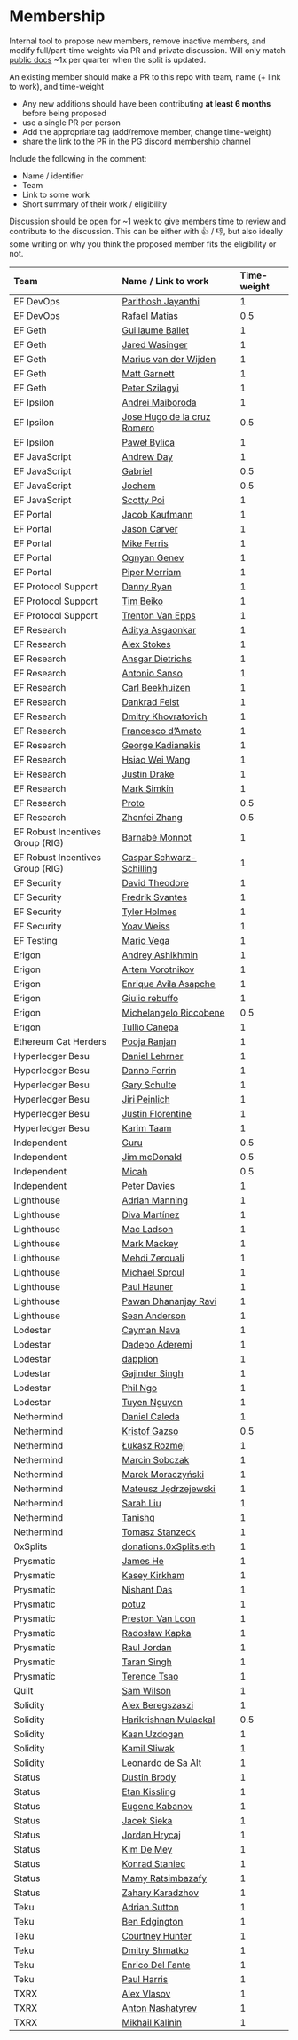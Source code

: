 # Membership

Internal tool to propose new members, remove inactive members, and modify full/part-time weights via PR and private discussion. Will only match [public docs](https://protocol-guild.readthedocs.io/en/latest/9-membership.html) ~1x per quarter when the split is updated.

An existing member should make a PR to this repo with team, name (+ link to work), and time-weight

- Any new additions should have been contributing **at least 6 months** before being proposed
- use a single PR per person
- Add the appropriate tag (add/remove member, change time-weight) 
- share the link to the PR in the PG discord membership channel

Include the following in the comment:

- Name / identifier
- Team
- Link to some work
- Short summary of their work / eligibility

Discussion should be open for ~1 week to give members time to review and contribute to the discussion. This can be either with 👍 / 👎, but also ideally some writing on why you think the proposed member fits the eligibility or not.


| Team  |                Name / Link to work |  Time-weight |
| :---        |        :--- |        :--- |
 | EF DevOps | [Parithosh Jayanthi](https://github.com/parithosh/) | 1 |
 | EF DevOps | [Rafael Matias](https://github.com/skylenet/) | 0.5 |
 | EF Geth | [Guillaume Ballet](https://github.com/gballet/) | 1 |
 | EF Geth | [Jared Wasinger](https://github.com/jwasinger/) | 1 |
 | EF Geth | [Marius van der Wijden](https://github.com/MariusVanDerWijden/) | 1 |
 | EF Geth | [Matt Garnett](https://github.com/lightclient/) | 1 |
 | EF Geth | [Peter Szilagyi](https://github.com/karalabe/) | 1 |
 | EF Ipsilon | [Andrei Maiboroda](https://github.com/gumb0/) | 1 |
 | EF Ipsilon | [Jose Hugo de la cruz Romero](https://github.com/hugo-dc/) | 0.5 |
 | EF Ipsilon | [Paweł Bylica](https://github.com/chfast/) | 1 |
 | EF JavaScript | [Andrew Day](https://github.com/acolytec3/) | 1 |
 | EF JavaScript | [Gabriel](https://github.com/gabrocheleau/) | 0.5 |
 | EF JavaScript | [Jochem](https://github.com/jochem-brouwer/) | 0.5 |
 | EF JavaScript | [Scotty Poi](https://github.com/ScottyPoi/) | 1 |
 | EF Portal | [Jacob Kaufmann](https://github.com/jacobkaufmann/) | 1 |
 | EF Portal | [Jason Carver](https://github.com/carver/) | 1 |
 | EF Portal | [Mike Ferris](https://github.com/mrferris/) | 1 |
 | EF Portal | [Ognyan Genev](https://github.com/ogenev/) | 1 |
 | EF Portal | [Piper Merriam](https://github.com/pipermerriam/) | 1 |
 | EF Protocol Support | [Danny Ryan](https://github.com/djrtwo/) | 1 |
 | EF Protocol Support | [Tim Beiko](https://github.com/timbeiko/) | 1 |
 | EF Protocol Support | [Trenton Van Epps](https://github.com/tvanepps/) | 1 |
 | EF Research | [Aditya Asgaonkar](https://github.com/adiasg/) | 1 |
 | EF Research | [Alex Stokes](https://github.com/ralexstokes/) | 1 |
 | EF Research | [Ansgar Dietrichs](https://github.com/adietrichs/) | 1 |
 | EF Research | [Antonio Sanso](https://github.com/asanso/) | 1 |
 | EF Research | [Carl Beekhuizen](https://github.com/CarlBeek/) | 1 |
 | EF Research | [Dankrad Feist](https://github.com/dankrad/) | 1 |
 | EF Research | [Dmitry Khovratovich](https://github.com/khovratovich/) | 1 |
 | EF Research | [Francesco d’Amato](https://github.com/notes.ethereum.org/@fradamt/) | 1 |
 | EF Research | [George Kadianakis](https://github.com/asn-d6/) | 1 |
 | EF Research | [Hsiao Wei Wang](https://github.com/hwwhww/) | 1 |
 | EF Research | [Justin Drake](https://github.com/justindrake/) | 1 |
 | EF Research | [Mark Simkin](https://github.com/msimkin.github.io/) | 1 |
 | EF Research | [Proto](https://github.com/protolambda/) | 0.5 |
 | EF Research | [Zhenfei Zhang](https://github.com/zhenfeizhang/) | 0.5 |
 | EF Robust Incentives Group (RIG) | [Barnabé Monnot](https://github.com/barnabemonnot/) | 1 |
 | EF Robust Incentives Group (RIG) | [Caspar Schwarz-Schilling](https://github.com/casparschwa/) | 1 |
 | EF Security | [David Theodore](https://github.com/infosecual/) | 1 |
 | EF Security | [Fredrik Svantes](https://github.com/fredriksvantes/) | 1 |
 | EF Security | [Tyler Holmes](https://github.com/z3n-chada/) | 1 |
 | EF Security | [Yoav Weiss](https://github.com/yoavw/) | 1 |
 | EF Testing | [Mario Vega](https://github.com/marioevz/) | 1 |
 | Erigon | [Andrey Ashikhmin](https://github.com/yperbasis/) | 1 |
 | Erigon | [Artem Vorotnikov](https://github.com/vorot93/) | 1 |
 | Erigon | [Enrique Avila Asapche](https://github.com/enriavil1/) | 1 |
 | Erigon | [Giulio rebuffo](https://github.com/Giulio2002/) | 1 |
 | Erigon | [Michelangelo Riccobene](https://github.com/mriccobene/) | 0.5 |
 | Erigon | [Tullio Canepa](https://github.com/canepat/) | 1 |
 | Ethereum Cat Herders | [Pooja Ranjan](https://github.com/poojaranjan/) | 1 |
 | Hyperledger Besu | [Daniel Lehrner](https://github.com/daniellehrner/) | 1 |
 | Hyperledger Besu | [Danno Ferrin](https://github.com/shemnon/) | 1 |
 | Hyperledger Besu | [Gary Schulte](https://github.com/garyschulte/) | 1 |
 | Hyperledger Besu | [Jiri Peinlich](https://github.com/gezero/) | 1 |
 | Hyperledger Besu | [Justin Florentine](https://github.com/jflo/) | 1 |
 | Hyperledger Besu | [Karim Taam](https://github.com/matkt/) | 1 |
 | Independent | [Guru](https://github.com/gurukamath/) | 0.5 |
 | Independent | [Jim mcDonald](https://github.com/mcdee/) | 0.5 |
 | Independent | [Micah](https://github.com/MicahZoltu/) | 0.5 |
 | Independent | [Peter Davies](https://github.com/ultratwo/) | 1 |
 | Lighthouse | [Adrian Manning](https://github.com/AgeManning/) | 1 |
 | Lighthouse | [Diva Martínez](https://github.com/divagant-martian/) | 1 |
 | Lighthouse | [Mac Ladson](https://github.com/macladson/) | 1 |
 | Lighthouse | [Mark Mackey](https://github.com/ethDreamer/) | 1 |
 | Lighthouse | [Mehdi Zerouali](https://github.com/zedt3ster/) | 1 |
 | Lighthouse | [Michael Sproul](https://github.com/michaelsproul/) | 1 |
 | Lighthouse | [Paul Hauner](https://github.com/paulhauner/) | 1 |
 | Lighthouse | [Pawan Dhananjay Ravi](https://github.com/pawanjay176/) | 1 |
 | Lighthouse | [Sean Anderson](https://github.com/realbigsean/) | 1 |
 | Lodestar | [Cayman Nava](https://github.com/wemeetagain/) | 1 |
 | Lodestar | [Dadepo Aderemi](https://github.com/dadepo/) | 1 |
 | Lodestar | [dapplion](https://github.com/dapplion/) | 1 |
 | Lodestar | [Gajinder Singh](https://github.com/g11tech/) | 1 |
 | Lodestar | [Phil Ngo](https://github.com/philknows/) | 1 |
 | Lodestar | [Tuyen Nguyen](https://github.com/tuyennhv/) | 1 |
 | Nethermind | [Daniel Caleda](https://github.com/dceleda/) | 1 |
 | Nethermind | [Kristof Gazso](https://github.com/kristofgaszo/) | 0.5 |
 | Nethermind | [Łukasz Rozmej](https://github.com/LukaszRozmej/) | 1 |
 | Nethermind | [Marcin Sobczak](https://github.com/marcindsobczak/) | 1 |
 | Nethermind | [Marek Moraczyński](https://github.com/MarekM25/) | 1 |
 | Nethermind | [Mateusz Jędrzejewski](https://github.com/matilote/) | 1 |
 | Nethermind | [Sarah Liu](https://github.com/avalonche/) | 1 |
 | Nethermind | [Tanishq](https://github.com/tanishqjasoria/) | 1 |
 | Nethermind | [Tomasz Stanzeck](https://github.com/tkstanczak/) | 1 |
 | 0xSplits | [donations.0xSplits.eth](https://github.com/0xSplits/) | 1 |
 | Prysmatic | [James He](https://github.com/james-prysm/) | 1 |
 | Prysmatic | [Kasey Kirkham](https://github.com/kasey/) | 1 |
 | Prysmatic | [Nishant Das](https://github.com/nisdas/) | 1 |
 | Prysmatic | [potuz](https://github.com/potuz/) | 1 |
 | Prysmatic | [Preston Van Loon](https://github.com/prestonvanloon/) | 1 |
 | Prysmatic | [Radosław Kapka](https://github.com/rkapka/) | 1 |
 | Prysmatic | [Raul Jordan](https://github.com/rauljordan/) | 1 |
 | Prysmatic | [Taran Singh](https://github.com/Taranpreet26311/) | 1 |
 | Prysmatic | [Terence Tsao](https://github.com/terencechain/) | 1 |
 | Quilt | [Sam Wilson](https://github.com/SamWilsn/) | 1 |
 | Solidity | [Alex Beregszaszi](https://github.com/axic/) | 1 |
 | Solidity | [Harikrishnan Mulackal](https://github.com/hrkrshnn/) | 0.5 |
 | Solidity | [Kaan Uzdogan](https://github.com/kuzdogan/) | 1 |
 | Solidity | [Kamil Sliwak](https://github.com/cameel/) | 1 |
 | Solidity | [Leonardo de Sa Alt](https://github.com/leonardoalt/) | 1 |
 | Status | [Dustin Brody](https://github.com/tersec/) | 1 |
 | Status | [Etan Kissling](https://github.com/etan-status/) | 1 |
 | Status | [Eugene Kabanov](https://github.com/cheatfate/) | 1 |
 | Status | [Jacek Sieka](https://github.com/arnetheduck/) | 1 |
 | Status | [Jordan Hrycaj](https://github.com/mjfh/) | 1 |
 | Status | [Kim De Mey](https://github.com/kdeme/) | 1 |
 | Status | [Konrad Staniec](https://github.com/KonradStaniec/) | 1 |
 | Status | [Mamy Ratsimbazafy](https://github.com/mratsim/) | 1 |
 | Status | [Zahary Karadzhov](https://github.com/zah/) | 1 |
 | Teku | [Adrian Sutton](https://github.com/ajsutton/) | 1 |
 | Teku | [Ben Edgington](https://github.com/benjaminion/) | 1 |
 | Teku | [Courtney Hunter](https://github.com/courtneyeh/) | 1 |
 | Teku | [Dmitry Shmatko](https://github.com/zilm13) | 1 |
 | Teku | [Enrico Del Fante](https://github.com/tbenr/) | 1 |
 | Teku | [Paul Harris](https://github.com/rolfyone/) | 1 |
 | TXRX | [Alex Vlasov](https://github.com/ericsson49/) | 1 |
 | TXRX | [Anton Nashatyrev](https://github.com/Nashatyrev/) | 1 |
 | TXRX | [Mikhail Kalinin](https://github.com/mkalinin/) | 1 |
